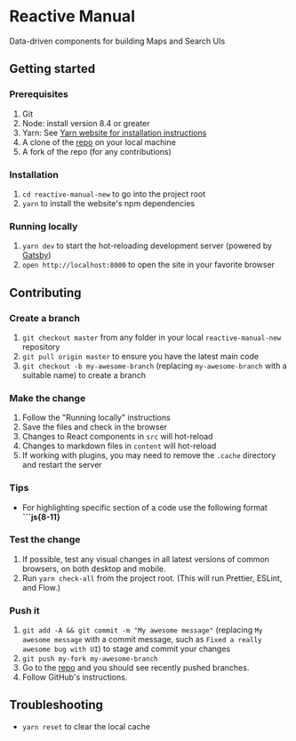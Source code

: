 # Reactive Manual

Data-driven components for building Maps and Search UIs

## Getting started

### Prerequisites

1. Git
1. Node: install version 8.4 or greater
1. Yarn: See [Yarn website for installation instructions](https://yarnpkg.com/lang/en/docs/install/)
1. A clone of the [repo](https://github.com/divyanshu013/reactive-manual-new) on your local machine
1. A fork of the repo (for any contributions)

### Installation

1. `cd reactive-manual-new` to go into the project root
1. `yarn` to install the website's npm dependencies

### Running locally

1. `yarn dev` to start the hot-reloading development server (powered by [Gatsby](https://www.gatsbyjs.org))
1. `open http://localhost:8000` to open the site in your favorite browser

## Contributing

### Create a branch

1. `git checkout master` from any folder in your local `reactive-manual-new` repository
1. `git pull origin master` to ensure you have the latest main code
1. `git checkout -b my-awesome-branch` (replacing `my-awesome-branch` with a suitable name) to create a branch

### Make the change

1. Follow the "Running locally" instructions
1. Save the files and check in the browser
  1. Changes to React components in `src` will hot-reload
  1. Changes to markdown files in `content` will hot-reload
  1. If working with plugins, you may need to remove the `.cache` directory and restart the server

### Tips

- For highlighting specific section of a code use the following format **```js{8-11}**

### Test the change

1. If possible, test any visual changes in all latest versions of common browsers, on both desktop and mobile.
1. Run `yarn check-all` from the project root. (This will run Prettier, ESLint, and Flow.)

### Push it

1. `git add -A && git commit -m "My awesome message"` (replacing `My awesome message` with a commit message, such as `Fixed a really awesome bug with UI`) to stage and commit your changes
1. `git push my-fork my-awesome-branch`
1. Go to the [repo](https://github.com/divyanshu013/reactive-manual-new) and you should see recently pushed branches.
1. Follow GitHub's instructions.

## Troubleshooting

- `yarn reset` to clear the local cache
